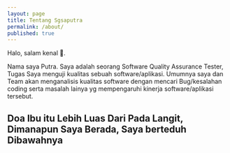 ```yaml
---
layout: page
title: Tentang Sgsaputra
permalink: /about/
published: true
---
```

Halo, salam kenal 👋.

Nama saya Putra. Saya adalah seorang Software Quality Assurance Tester, Tugas Saya menguji kualitas sebuah software/aplikasi. Umumnya saya dan Team akan menganalisis kualitas software dengan mencari Bug/kesalahan coding serta masalah lainya yg mempengaruhi kinerja software/aplikasi tersebut.

## Doa Ibu itu Lebih Luas Dari Pada Langit, Dimanapun Saya Berada, Saya berteduh Dibawahnya

